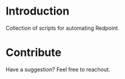 # Introduction 
Collection of scripts for automating Redpoint.


# Contribute
Have a suggestion? Feel free to reachout.

